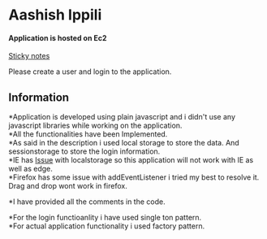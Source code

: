 # Aashish Ippili
#### Application is hosted on Ec2
[Sticky notes]

Please create a user and login to the application.
## Information
*Application is developed using plain javascript and i didn't use any javascript libraries while working on the application.<br />
*All the functionalities have been Implemented.<br />
*As said in the description i used local storage to store the data. And sessionstorage to store the login information.<br />
*IE has [Issue] with localstorage so this application will not work with IE as well as edge.<br />
*Firefox has some issue with addEventListener i tried my best to resolve it. Drag and drop wont work in firefox.<br />

*I have provided all the comments in the code.<br />

*For the login functioanlity i have used single ton pattern.<br />
*For actual application functionality i used factory pattern.<br />


[Sticky Notes]: <http://ec2-18-216-178-101.us-east-2.compute.amazonaws.com:8080/ensue/login.html>
[Issue]: <https://developer.microsoft.com/en-us/microsoft-edge/platform/issues/8816771/>
